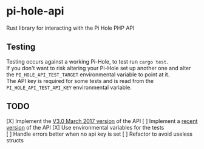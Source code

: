 # pi-hole-api
Rust library for interacting with the Pi Hole PHP API

## Testing
Testing occurs against a working Pi-Hole, to test run `cargo test`.  
If you don't want to risk altering your Pi-Hole set up another one and alter the `PI_HOLE_API_TEST_TARGET` environmental variable to point at it.  
The API key is required for some tests and is read from the `PI_HOLE_API_TEST_API_KEY` environmental variable.

## TODO
[X] Implement the [V3.0 March 2017 version](https://discourse.pi-hole.net/t/pi-hole-api/1863) of the API
[ ] Implement a [recent version](https://github.com/pi-hole/AdminLTE/commit/300d8d4b1fe43951de7d8f1dd6536c0411e55bef) of the API
[X] Use environmental variables for the tests  
[ ] Handle errors better when no api key is set
[ ] Refactor to avoid useless structs